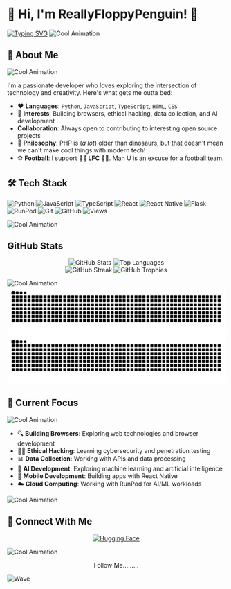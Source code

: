 # 👋 Hi, I'm ReallyFloppyPenguin! 🐧

[![Typing SVG](https://readme-typing-svg.herokuapp.com?font=Fira+Code&size=25&pause=1000&center=true&width=600&lines=Hi%2C+I%27m+ReallyFloppyPenguin!+🐧)](https://github.com/ReallyFloppyPenguin)
![Cool Animation](https://user-images.githubusercontent.com/74038190/212284115-f47cd8ff-2ffb-4b04-b5bf-4d1c14c0247f.gif)
## 🚀 About Me
![Cool Animation](https://user-images.githubusercontent.com/74038190/212284115-f47cd8ff-2ffb-4b04-b5bf-4d1c14c0247f.gif)

I'm a passionate developer who loves exploring the intersection of technology and creativity. Here's what gets me outta bed:

- ❤️ **Languages**: `Python`, `JavaScript`, `TypeScript`, `HTML`, `CSS`
- 🎯 **Interests**: Building browsers, ethical hacking, data collection, and AI development
- **Collaboration**: Always open to contributing to interesting open source projects
- 🎨 **Philosophy**: PHP is (*a lot*) older than dinosaurs, but that doesn't mean we can't make cool things with modern tech!
- ⚽ **Football**: I support **🐦‍🔥 LFC 🐦‍🔥**. Man U is an excuse for a football team.

## 🛠️ Tech Stack

![Python](https://img.shields.io/badge/-Python-3776AB?style=flat-square&logo=Python&logoColor=white)
![JavaScript](https://img.shields.io/badge/-JavaScript-F7DF1E?style=flat-square&logo=javascript&logoColor=black)
![TypeScript](https://img.shields.io/badge/-TypeScript-3178C6?style=flat-square&logo=typescript&logoColor=white)
![React](https://img.shields.io/badge/-React-61DAFB?style=flat-square&logo=react&logoColor=black)
![React Native](https://img.shields.io/badge/-React%20Native-61DAFB?style=flat-square&logo=react&logoColor=black)
![Flask](https://img.shields.io/badge/-Flask-000000?style=flat-square&logo=flask&logoColor=white)
![RunPod](https://img.shields.io/badge/-RunPod-00A3FF?style=flat-square&logo=runpod&logoColor=white)
![Git](https://img.shields.io/badge/-Git-F05032?style=flat-square&logo=git&logoColor=white)
![GitHub](https://img.shields.io/badge/-GitHub-181717?style=flat-square&logo=github&logoColor=white)
![Views](https://komarev.com/ghpvc/?username=ReallyFloppyPenguin&label=Profile%20views&color=0e75b6&style=flat-square)

![Cool Animation](https://user-images.githubusercontent.com/74038190/212284115-f47cd8ff-2ffb-4b04-b5bf-4d1c14c0247f.gif)
## GitHub Stats

<div align="center">
  <img src="https://github-readme-stats.vercel.app/api?username=ReallyFloppyPenguin&show_icons=true&theme=gruvbox" alt="GitHub Stats" />
  <img src="https://github-readme-stats.vercel.app/api/top-langs/?username=ReallyFloppyPenguin&show_icons=true&theme=gruvbox" alt="Top Languages" />
</div>


<div align="center">
  <img src="https://github-readme-streak-stats.herokuapp.com/?user=ReallyFloppyPenguin&theme=gruvbox" alt="GitHub Streak" />
  <img src="https://github-profile-trophy.vercel.app/?username=ReallyFloppyPenguin&theme=gruvbox&no-frame=true&no-bg=false&margin-w=4" alt="GitHub Trophies" />
</div>

![Cool Animation](https://user-images.githubusercontent.com/74038190/212284115-f47cd8ff-2ffb-4b04-b5bf-4d1c14c0247f.gif)
![Snake (light)](https://raw.githubusercontent.com/ReallyFloppyPenguin/ReallyFloppyPenguin/manual-run-output/only-svg/github-contribution-grid-snake.svg#gh-light-mode-only)
![Snake (dark)](https://raw.githubusercontent.com/ReallyFloppyPenguin/ReallyFloppyPenguin/manual-run-output/only-svg/github-contribution-grid-snake-dark.svg#gh-dark-mode-only)

## 🎯 Current Focus
![Cool Animation](https://user-images.githubusercontent.com/74038190/212284115-f47cd8ff-2ffb-4b04-b5bf-4d1c14c0247f.gif)
- 🔍 **Building Browsers**: Exploring web technologies and browser development
- 🧑‍💻 **Ethical Hacking**: Learning cybersecurity and penetration testing
- 📊 **Data Collection**: Working with APIs and data processing
- 🤖 **AI Development**: Exploring machine learning and artificial intelligence
- 📱 **Mobile Development**: Building apps with React Native
- ☁️ **Cloud Computing**: Working with RunPod for AI/ML workloads

![Cool Animation](https://user-images.githubusercontent.com/74038190/212284115-f47cd8ff-2ffb-4b04-b5bf-4d1c14c0247f.gif)

## 🔗 Connect With Me

<div align="center">
  <a href="https://huggingface.co/ReallyFloppyPenguin" target="_blank">
    <img src="https://img.shields.io/badge/Hugging%20Face-FF6B6B?style=for-the-badge&logo=huggingface&logoColor=white" alt="Hugging Face" />
  </a>
</div>


![Cool Animation](https://user-images.githubusercontent.com/74038190/212284115-f47cd8ff-2ffb-4b04-b5bf-4d1c14c0247f.gif)


<div align="center">
  <p>Follow Me.........</p>
</div>

![Wave](https://camo.githubusercontent.com/f807ffebb3eea340b33f49e8492486b299dce7747c47caebaf2c401c0383dd9c/68747470733a2f2f63617073756c652d72656e6465722e76657263656c2e6170702f6170693f747970653d776176696e6726636f6c6f723d356364636634266865696768743d3132302673656374696f6e3d666f6f746572)
